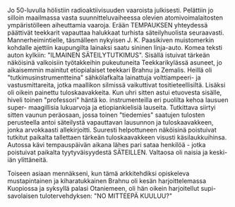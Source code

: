 Jo 50-luvulla hölistiin radioaktiivisuuden vaaroista julkisesti. Pelättiin jo silloin maailmassa vasta suunnitteluvaiheessa 
olevien atomivoimalaitosten ympäristölleen aiheuttamia vaaroja. Erään TEMPAUKSEN yhteydessä päättivät teekkarit 
vapauttaa halukkaat turhista säteilyhuolista seuraavasti. Mannerheimintielle, täsmälleen nykyisen J. K. Paasikiven 
muistomerkin kohdalle ajettiin kaupungilta lainaksi saatu sininen linja-auto. Komea teksti auton kylkiin: "ILMAINEN 
SÄTEILYTUTKIMUS". Sisällä istuivat tärkeän näköisinä valkoisiin työtakkeihin pukeutuneita Teekkarikylässä 
asuneet, jo aikaisemmin mainitut etiopialaiset teekkari Brahnu ja Zemalis. Heillä oli "tutkimusinstrumentteina" 
sähkölafkalta lainattuja volttiampeeri- ja vastusmittareita, jotka maallikon silmissä vaikuttivat tositieteellisiltä. Lisäksi 
oli oikein painettu tuloskaavakkeita. Kun uhri sitten astui etuovesta sisälle, hiveli toinen "professori" häntä ko. 
instrumenteilla eri puolilta kehoa lausuen super- maagillisia lukuarvoja ja etiopiankielisiä lauseita. Tutkittava siirtyi 
sitten vaunun peräosaan, jossa toinen "tiedemies" saatujen tulosten perusteella antoi säteilystä vapauttavan lausunnon 
ja tuloskaavakkeen, jonka arvokkaasti allekirjoitti.  Suuresti helpottuneen näköisinä poistuivat tutkitut paikalta 
tallettaen tärkeän tuloskaavakkeen visusti käsilaukkuihinsa. Autossa kävi tempauspäivän aikana lähes pari sataa 
henkilöä - jotka poistuivat paikalta tyytyväisyydestä SÄTEILLEN. Valtaosa oli naisia ja keski-iän ylittäneitä. 

Toiseen asiaan mennäkseni, kun tämä arkkitehdiksi opiskeleva mustapintainen ja kiharatukkainen Brahnu oli kesän 
harjoittelemassa Kuopiossa ja syksyllä palasi Otaniemeen, oli hän oikein harjoitellut supi-savolaisen tulotervehdyksen: 
"NO MITTEEPÄ KUULUU?"